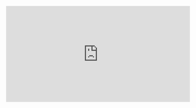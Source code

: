 <iframe frameborder="0" style="width:100%;height:263px;" src="https://www.draw.io/?lightbox=1&highlight=0000ff&edit=_blank&layers=1&nav=1&title=stages-of-competence.drawio#Uhttps%3A%2F%2Fraw.githubusercontent.com%2Fnelly2k%2Fnotes%2Fmaster%2Fstages-of-competence.drawio"></iframe>